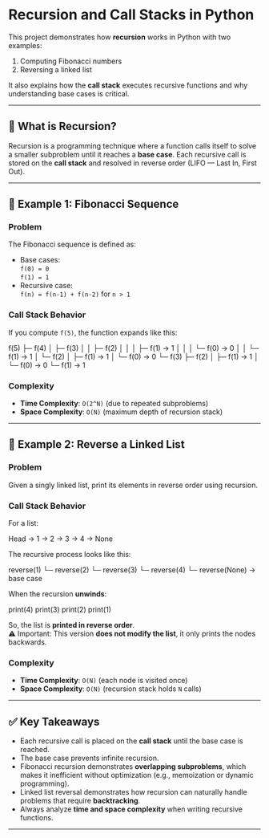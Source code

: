 # Recursion and Call Stacks in Python

This project demonstrates how **recursion** works in Python with two examples:
1. Computing Fibonacci numbers
2. Reversing a linked list

It also explains how the **call stack** executes recursive functions and why understanding base cases is critical.

---

## 🔁 What is Recursion?

Recursion is a programming technique where a function calls itself to solve a smaller subproblem until it reaches a **base case**. Each recursive call is stored on the **call stack** and resolved in reverse order (LIFO — Last In, First Out).

---

## 📌 Example 1: Fibonacci Sequence

### Problem
The Fibonacci sequence is defined as:
- Base cases:  
  `f(0) = 0`  
  `f(1) = 1`
- Recursive case:  
  `f(n) = f(n-1) + f(n-2)` for `n > 1`

### Call Stack Behavior
If you compute `f(5)`, the function expands like this:

f(5)
├─ f(4)
│ ├─ f(3)
│ │ ├─ f(2)
│ │ │ ├─ f(1) → 1
│ │ │ └─ f(0) → 0
│ │ └─ f(1) → 1
│ └─ f(2)
│ ├─ f(1) → 1
│ └─ f(0) → 0
└─ f(3)
├─ f(2)
│ ├─ f(1) → 1
│ └─ f(0) → 0
└─ f(1) → 1


### Complexity
- **Time Complexity**: `O(2^N)` (due to repeated subproblems)  
- **Space Complexity**: `O(N)` (maximum depth of recursion stack)

---

## 📌 Example 2: Reverse a Linked List

### Problem
Given a singly linked list, print its elements in reverse order using recursion.

### Call Stack Behavior
For a list:

Head → 1 → 2 → 3 → 4 → None


The recursive process looks like this:

reverse(1)
└─ reverse(2)
└─ reverse(3)
└─ reverse(4)
└─ reverse(None) → base case


When the recursion **unwinds**:

print(4)
print(3)
print(2)
print(1)

So, the list is **printed in reverse order**.  
⚠️ Important: This version **does not modify the list**, it only prints the nodes backwards.

### Complexity
- **Time Complexity**: `O(N)` (each node is visited once)  
- **Space Complexity**: `O(N)` (recursion stack holds `N` calls)

---

## ✅ Key Takeaways
- Each recursive call is placed on the **call stack** until the base case is reached.
- The base case prevents infinite recursion.
- Fibonacci recursion demonstrates **overlapping subproblems**, which makes it inefficient without optimization (e.g., memoization or dynamic programming).
- Linked list reversal demonstrates how recursion can naturally handle problems that require **backtracking**.
- Always analyze **time and space complexity** when writing recursive functions.

---
